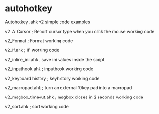 # autohotkey
Autohotkey .ahk v2 simple code examples

v2_A_Cursor ;   Report cursor type when you click the mouse working code

v2_Format ;   Format working code

v2_if.ahk ;    IF working code

v2_inline_ini.ahk ;   save ini values inside the script

v2_inputhook.ahk ;   inputhook working code

v2_keyboard history ;  keyhistory working code

v2_macropad.ahk ;   turn an external 10key pad into a macropad 

v2_msgbox_timeout.ahk ;  msgbox closes in 2 seconds working code

v2_sort.ahk ;  sort working code
